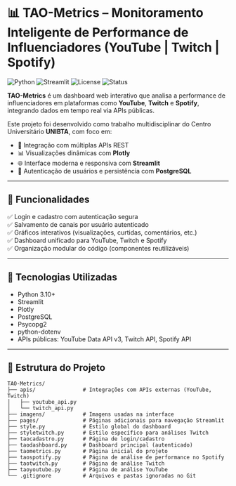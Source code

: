 # 📊 TAO-Metrics – Monitoramento Inteligente de Performance de Influenciadores (YouTube | Twitch | Spotify)

![Python](https://img.shields.io/badge/Python-3.10+-blue?logo=python)
![Streamlit](https://img.shields.io/badge/Framework-Streamlit-red?logo=streamlit)
![License](https://img.shields.io/badge/License-MIT-green)
![Status](https://img.shields.io/badge/Status-Em%20Desenvolvimento-yellow)

**TAO-Metrics** é um dashboard web interativo que analisa a performance de influenciadores em plataformas como **YouTube**, **Twitch** e **Spotify**, integrando dados em tempo real via APIs públicas.

Este projeto foi desenvolvido como trabalho multidisciplinar do Centro Universitário **UNIBTA**, com foco em:

- 🔄 Integração com múltiplas APIs REST
- 📊 Visualizações dinâmicas com **Plotly**
- 🌐 Interface moderna e responsiva com **Streamlit**
- 🔐 Autenticação de usuários e persistência com **PostgreSQL**

---

## 🚀 Funcionalidades

✅ Login e cadastro com autenticação segura  
✅ Salvamento de canais por usuário autenticado  
✅ Gráficos interativos (visualizações, curtidas, comentários, etc.)  
✅ Dashboard unificado para YouTube, Twitch e Spotify  
✅ Organização modular do código (componentes reutilizáveis)  

---

## 🧪 Tecnologias Utilizadas

- Python 3.10+
- Streamlit
- Plotly
- PostgreSQL
- Psycopg2
- python-dotenv
- APIs públicas: YouTube Data API v3, Twitch API, Spotify API

---

## 📂 Estrutura do Projeto

```text
TAO-Metrics/
├── apis/               # Integrações com APIs externas (YouTube, Twitch)
│   ├── youtube_api.py
│   └── twitch_api.py
├── imagens/            # Imagens usadas na interface
├── pages/              # Páginas adicionais para navegação Streamlit
├── style.py            # Estilo global do dashboard
├── styletwitch.py      # Estilo específico para análises Twitch
├── taocadastro.py      # Página de login/cadastro
├── taodashboard.py     # Dashboard principal (autenticado)
├── taometrics.py       # Página inicial do projeto
├── taospotify.py       # Página de análise de performance no Spotify
├── taotwitch.py        # Página de análise Twitch
├── taoyoutube.py       # Página de análise YouTube
└── .gitignore          # Arquivos e pastas ignoradas no Git
